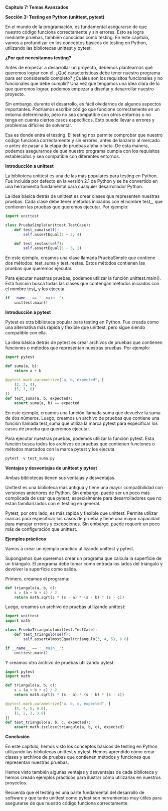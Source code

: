 **Capítulo 7: Temas Avanzados**

**Sección 3: Testing en Python (unittest, pytest)**

En el mundo de la programación, es fundamental asegurarse de que nuestro código funciona correctamente y sin errores. Esto se logra mediante pruebas, también conocidas como testing. En este capítulo, vamos a profundizar en los conceptos básicos de testing en Python, utilizando las bibliotecas unittest y pytest.

**¿Por qué necesitamos testing?**

Antes de empezar a desarrollar un proyecto, debemos plantearnos qué queremos lograr con él. ¿Qué características debe tener nuestro programa para ser considerado completo? ¿Cuáles son los requisitos funcionales y no funcionales que debe cumplir? Una vez que tengamos una idea clara de lo que queremos lograr, podemos empezar a diseñar y desarrollar nuestro proyecto.

Sin embargo, durante el desarrollo, es fácil olvidarnos de algunos aspectos importantes. Podríamos escribir código que funcione correctamente en un entorno determinado, pero no sea compatible con otros entornos o no tenga en cuenta ciertos casos específicos. Esto puede llevar a errores y problemas difíciles de solventar.

Esa es donde entra el testing. El testing nos permite comprobar que nuestro código funciona correctamente y sin errores, antes de lanzarlo al mercado o antes de pasar a la etapa de pruebas alpha o beta. De esta manera, podemos asegurarnos de que nuestro programa cumpla con los requisitos establecidos y sea compatible con diferentes entornos.

**Introducción a unittest**

La biblioteca unittest es una de las más populares para testing en Python. Fue incluida por defecto en la versión 2.1 de Python y se ha convertido en una herramienta fundamental para cualquier desarrollador Python.

La idea básica detrás de unittest es crear clases que representen nuestras pruebas. Cada clase debe tener métodos iniciados con el nombre test_, que contienen las pruebas que queremos ejecutar. Por ejemplo:
```python
import unittest

class PruebaSimple(unittest.TestCase):
    def test_suma(self):
        self.assertEqual(2 + 2, 4)

    def test_restas(self):
        self.assertEqual(5 - 3, 2)
```
En este ejemplo, creamos una clase llamada PruebaSimple que contiene dos métodos: test_suma y test_restas. Estos métodos contienen las pruebas que queremos ejecutar.

Para ejecutar nuestras pruebas, podemos utilizar la función unittest.main(). Esta función busca todas las clases que contengan métodos iniciados con el nombre test_ y los ejecuta.
```python
if __name__ == '__main__':
    unittest.main()
```
**Introducción a pytest**

Pytest es otra biblioteca popular para testing en Python. Fue creada como una alternativa más rápida y flexible que unittest, pero sigue siendo compatible con ella.

La idea básica detrás de pytest es crear archivos de pruebas que contienen funciones o métodos que representan nuestras pruebas. Por ejemplo:
```python
import pytest

def suma(a, b):
    return a + b

@pytest.mark.parametrize("a, b, expected", [
    (2, 2, 4),
    (5, 3, 8)
])
def test_suma(a, b, expected):
    assert suma(a, b) == expected
```
En este ejemplo, creamos una función llamada suma que devuelve la suma de dos números. Luego, creamos un archivo de pruebas que contiene una función llamada test_suma que utiliza la marca pytest para especificar los casos de prueba que queremos ejecutar.

Para ejecutar nuestras pruebas, podemos utilizar la función pytest. Esta función busca todos los archivos de pruebas que contienen funciones o métodos marcados con la marca pytest y los ejecuta.
```python
pytest -v test_suma.py
```
**Ventajas y desventajas de unittest y pytest**

Ambas bibliotecas tienen sus ventajas y desventajas.

Unittest es una biblioteca más antigua y tiene una mayor compatibilidad con versiones anteriores de Python. Sin embargo, puede ser un poco más complicada de usar que pytest, especialmente para desarrolladores que no están familiarizados con el testing en general.

Pytest, por otro lado, es más rápida y flexible que unittest. Permite utilizar marcas para especificar los casos de prueba y tiene una mayor capacidad para manejar errores y excepciones. Sin embargo, puede requerir un poco más de configuración que unittest.

**Ejemplos prácticos**

Vamos a crear un ejemplo práctico utilizando unittest y pytest.

Supongamos que queremos crear un programa que calcula la superficie de un triángulo. El programa debe tomar como entrada los lados del triángulo y devolver la superficie como salida.

Primero, creamos el programa:
```python
def triangulo(a, b, c):
    s = (a + b + c) / 2
    return math.sqrt(s * (s - a) * (s - b) * (s - c))
```
Luego, creamos un archivo de pruebas utilizando unittest:
```python
import unittest
import math

class PruebaTriangulo(unittest.TestCase):
    def test_triangulo(self):
        self.assertAlmostEqual(triangulo(3, 4, 5), 6.0)

if __name__ == '__main__':
    unittest.main()
```
Y creamos otro archivo de pruebas utilizando pytest:
```python
import pytest
import math

def triangulo(a, b, c):
    s = (a + b + c) / 2
    return math.sqrt(s * (s - a) * (s - b) * (s - c))

@pytest.mark.parametrize("a, b, c, expected", [
    (3, 4, 5, 6.0),
    (1, 2, 3, 3.0)
])
def test_triangulo(a, b, c, expected):
    assert math.isclose(triangulo(a, b, c), expected)
```
**Conclusión**

En este capítulo, hemos visto los conceptos básicos de testing en Python utilizando las bibliotecas unittest y pytest. Hemos aprendido cómo crear clases y archivos de pruebas que contienen métodos y funciones que representan nuestras pruebas.

Hemos visto también algunas ventajas y desventajas de cada biblioteca y hemos creado ejemplos prácticos para ilustrar cómo utilizarlas en nuestros proyectos.

Recuerda que el testing es una parte fundamental del desarrollo de software y que tanto unittest como pytest son herramientas muy útiles para asegurarse de que nuestro código funciona correctamente.